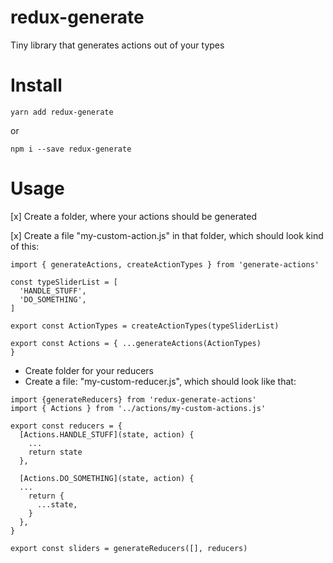 # redux-generate
Tiny library that generates actions out of your types

# Install

```
yarn add redux-generate
``` 

or 

``` 
npm i --save redux-generate
```


# Usage

[x] Create a folder, where your actions should be generated

[x] Create a file "my-custom-action.js" in that folder, which should look kind of this:

``` 
import { generateActions, createActionTypes } from 'generate-actions'

const typeSliderList = [
  'HANDLE_STUFF',
  'DO_SOMETHING',
]

export const ActionTypes = createActionTypes(typeSliderList)

export const Actions = { ...generateActions(ActionTypes) 
}

```  

- Create folder for your reducers
- Create a file: "my-custom-reducer.js", which should look like that:

``` 
import {generateReducers} from 'redux-generate-actions'
import { Actions } from '../actions/my-custom-actions.js'

export const reducers = {
  [Actions.HANDLE_STUFF](state, action) {
    ...
    return state
  },

  [Actions.DO_SOMETHING](state, action) {
  ...
    return {
      ...state,
    }
  },
}

export const sliders = generateReducers([], reducers)

```  